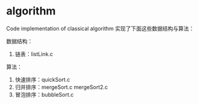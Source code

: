 # algorithm
Code implementation of classical algorithm
实现了下面这些数据结构与算法：

数据结构：
1. 链表：listLink.c

算法：
1. 快速排序：quickSort.c
2. 归并排序：mergeSort.c mergeSort2.c
3. 冒泡排序：bubbleSort.c
